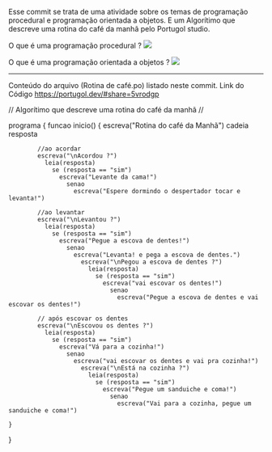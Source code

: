 Esse commit se trata de uma atividade sobre os temas de programação procedural e programação orientada a objetos. E um Algorítimo que descreve uma rotina do café da manhã pelo Portugol studio.


O que é uma programação procedural ?
<img src="![alt text](<PROGRAMAÇÃO PROCEDURAL.png>)">

O que é uma programação orientada a objetos ?
<img src="![alt text](<PROGRAMAÇÃO ORIENTADA A OBJETOS.png>)">

------------------------------------------------------------------------

Conteúdo do arquivo (Rotina de café.po) listado neste commit.
Link do Código https://portugol.dev/#share=5vrodgp

// Algorítimo que descreve uma rotina do café da manhã //

programa
{
    funcao inicio()
    {
            escreva("Rotina do café da Manhã")
              cadeia resposta
            
            //ao acordar
            escreva("\nAcordou ?") 
              leia(resposta)
                se (resposta == "sim")
                  escreva("Levante da cama!")
                    senao
                      escreva("Espere dormindo o despertador tocar e levanta!")
            
            //ao levantar
            escreva("\nLevantou ?") 
              leia(resposta)
                se (resposta == "sim")
                  escreva("Pegue a escova de dentes!")
                    senao
                      escreva("Levanta! e pega a escova de dentes.")
                        escreva("\nPegou a escova de dentes ?") 
                          leia(resposta)
                            se (resposta == "sim")
                              escreva("vai escovar os dentes!")
                                senao
                                  escreva("Pegue a escova de dentes e vai escovar os dentes!")

            // após escovar os dentes
            escreva("\nEscovou os dentes ?") 
              leia(resposta)
                se (resposta == "sim")
                  escreva("Vá para a cozinha!")
                    senao
                      escreva("vai escovar os dentes e vai pra cozinha!")
                        escreva("\nEstá na cozinha ?") 
                          leia(resposta)
                            se (resposta == "sim")
                              escreva("Pegue um sanduiche e coma!")
                                senao
                                  escreva("Vai para a cozinha, pegue um sanduiche e coma!")
                                
    }
}